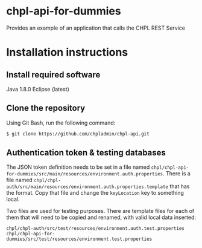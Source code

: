 # chpl-api-for-dummies
Provides an example of an application that calls the CHPL REST Service

# Installation instructions

## Install required software

Java 1.8.0
Eclipse (latest)

## Clone the repository
Using Git Bash, run the following command:

```sh
$ git clone https://github.com/chpladmin/chpl-api.git
```

## Authentication token & testing databases

The JSON token definition needs to be set in a file named `chpl/chpl-api-for-dummies/src/main/resources/environment.auth.properties`. There is a file named `chpl/chpl-auth/src/main/resources/environment.auth.properties.template` that has the format. Copy that file and change the `keyLocation` key to something local.

Two files are used for testing purposes. There are template files for each of them that will need to be copied and renamed, with valid local data inserted:

```
chpl/chpl-auth/src/test/resources/environment.auth.test.properties
chpl/chpl-api-for-dummies/src/test/resources/environment.test.properties
```